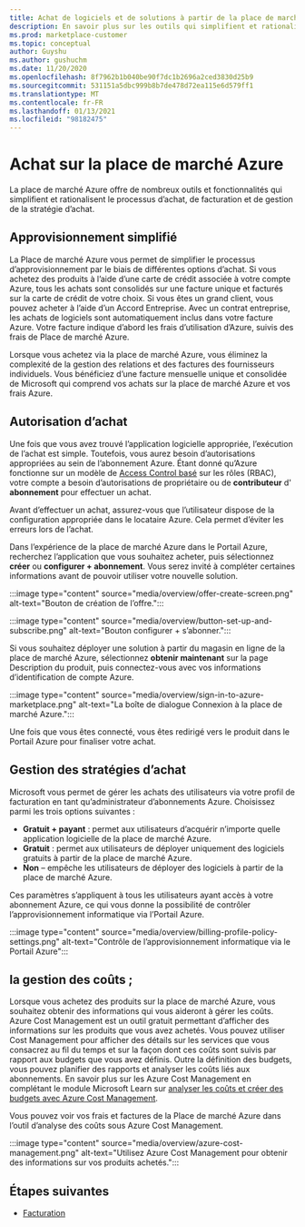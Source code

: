```yaml
---
title: Achat de logiciels et de solutions à partir de la place de marché Azure
description: En savoir plus sur les outils qui simplifient et rationalisent l’achat et la gestion de logiciels dans la place de marché Azure.
ms.prod: marketplace-customer
ms.topic: conceptual
author: Guyshu
ms.author: gushuchm
ms.date: 11/20/2020
ms.openlocfilehash: 8f7962b1b040be90f7dc1b2696a2ced3830d25b9
ms.sourcegitcommit: 531151a5dbc999b8b7de478d72ea115e6d579ff1
ms.translationtype: MT
ms.contentlocale: fr-FR
ms.lasthandoff: 01/13/2021
ms.locfileid: "98182475"
---
```

# <a name="azure-marketplace-purchasing"></a>Achat sur la place de marché Azure

La place de marché Azure offre de nombreux outils et fonctionnalités qui simplifient et rationalisent le processus d’achat, de facturation et de gestion de la stratégie d’achat.

## <a name="simplified-procurement"></a>Approvisionnement simplifié

La Place de marché Azure vous permet de simplifier le processus d’approvisionnement par le biais de différentes options d’achat. Si vous achetez des produits à l’aide d’une carte de crédit associée à votre compte Azure, tous les achats sont consolidés sur une facture unique et facturés sur la carte de crédit de votre choix. Si vous êtes un grand client, vous pouvez acheter à l’aide d’un Accord Entreprise. Avec un contrat entreprise, les achats de logiciels sont automatiquement inclus dans votre facture Azure. Votre facture indique d’abord les frais d’utilisation d’Azure, suivis des frais de Place de marché Azure.

Lorsque vous achetez via la place de marché Azure, vous éliminez la complexité de la gestion des relations et des factures des fournisseurs individuels. Vous bénéficiez d’une facture mensuelle unique et consolidée de Microsoft qui comprend vos achats sur la place de marché Azure et vos frais Azure.

## <a name="permission-to-purchase"></a>Autorisation d’achat

Une fois que vous avez trouvé l’application logicielle appropriée, l’exécution de l’achat est simple. Toutefois, vous aurez besoin d’autorisations appropriées au sein de l’abonnement Azure. Étant donné qu’Azure fonctionne sur un modèle de [Access Control basé](/azure/role-based-access-control/overview) sur les rôles (RBAC), votre compte a besoin d’autorisations de propriétaire ou de **contributeur** d' **abonnement** pour effectuer un achat.

Avant d’effectuer un achat, assurez-vous que l’utilisateur dispose de la configuration appropriée dans le locataire Azure. Cela permet d’éviter les erreurs lors de l’achat.

Dans l’expérience de la place de marché Azure dans le Portail Azure, recherchez l’application que vous souhaitez acheter, puis sélectionnez **créer** ou **configurer + abonnement**. Vous serez invité à compléter certaines informations avant de pouvoir utiliser votre nouvelle solution.

:::image type="content" source="media/overview/offer-create-screen.png" alt-text="Bouton de création de l’offre.":::

:::image type="content" source="media/overview/button-set-up-and-subscribe.png" alt-text="Bouton configurer + s’abonner.":::

Si vous souhaitez déployer une solution à partir du magasin en ligne de la place de marché Azure, sélectionnez **obtenir maintenant** sur la page Description du produit, puis connectez-vous avec vos informations d’identification de compte Azure.

:::image type="content" source="media/overview/sign-in-to-azure-marketplace.png" alt-text="La boîte de dialogue Connexion à la place de marché Azure.":::

Une fois que vous êtes connecté, vous êtes redirigé vers le produit dans le Portail Azure pour finaliser votre achat.

## <a name="purchase-policy-management"></a>Gestion des stratégies d’achat

Microsoft vous permet de gérer les achats des utilisateurs via votre profil de facturation en tant qu’administrateur d’abonnements Azure. Choisissez parmi les trois options suivantes :

- **Gratuit + payant** : permet aux utilisateurs d’acquérir n’importe quelle application logicielle de la place de marché Azure.
- **Gratuit** : permet aux utilisateurs de déployer uniquement des logiciels gratuits à partir de la place de marché Azure.
- **Non** – empêche les utilisateurs de déployer des logiciels à partir de la place de marché Azure.

Ces paramètres s’appliquent à tous les utilisateurs ayant accès à votre abonnement Azure, ce qui vous donne la possibilité de contrôler l’approvisionnement informatique via l’Portail Azure.

:::image type="content" source="media/overview/billing-profile-policy-settings.png" alt-text="Contrôle de l’approvisionnement informatique via le Portail Azure":::

## <a name="cost-management"></a>la gestion des coûts ;

Lorsque vous achetez des produits sur la place de marché Azure, vous souhaitez obtenir des informations qui vous aideront à gérer les coûts. Azure Cost Management est un outil gratuit permettant d’afficher des informations sur les produits que vous avez achetés. Vous pouvez utiliser Cost Management pour afficher des détails sur les services que vous consacrez au fil du temps et sur la façon dont ces coûts sont suivis par rapport aux budgets que vous avez définis. Outre la définition des budgets, vous pouvez planifier des rapports et analyser les coûts liés aux abonnements. En savoir plus sur les Azure Cost Management en complétant le module Microsoft Learn sur [analyser les coûts et créer des budgets avec Azure Cost Management](/learn/modules/analyze-costs-create-budgets-azure-cost-management/).

Vous pouvez voir vos frais et factures de la Place de marché Azure dans l’outil d’analyse des coûts sous Azure Cost Management.

:::image type="content" source="media/overview/azure-cost-management.png" alt-text="Utilisez Azure Cost Management pour obtenir des informations sur vos produits achetés.":::

## <a name="next-steps"></a>Étapes suivantes

- [Facturation](billing-invoicing.md)